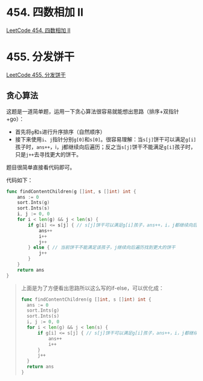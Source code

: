 # 454. 四数相加 II

[LeetCode 454. 四数相加 II](https://leetcode.cn/problems/4sum-ii/)





# 455. 分发饼干

[LeetCode 455. 分发饼干](https://leetcode.cn/problems/assign-cookies/)

## 贪心算法

这题是一道简单题，运用一下贪心算法很容易就能想出思路（排序+双指针+go）：

- 首先将`g`和`s`进行升序排序（自然顺序）
- 接下来使用`i`、`j`指针分别`g[0]`和`s[0]`。很容易理解：当`s[j]`饼干可以满足`g[i]`孩子时，`ans++`，i，j都继续向后遍历；反之当`s[j]`饼干不能满足`g[i]`孩子时，只是`j++`去寻找更大的饼干。

题目很简单直接看代码即可。

代码如下：

```go
func findContentChildren(g []int, s []int) int {
	ans := 0
	sort.Ints(g)
	sort.Ints(s)
	i, j := 0, 0
	for i < len(g) && j < len(s) {
		if g[i] <= s[j] { // s[j]饼干可以满足g[i]孩子，ans++，i，j都继续向后遍历
			ans++
			i++
			j++
		} else { // 当前饼干不能满足该孩子，j继续向后遍历找到更大的饼干
			j++
		}
	}
	return ans
}
```

> 上面是为了方便看出思路所以这么写的if-else，可以优化成：
>
> ```go
> func findContentChildren(g []int, s []int) int {
> 	ans := 0
> 	sort.Ints(g)
> 	sort.Ints(s)
> 	i, j := 0, 0
> 	for i < len(g) && j < len(s) {
> 		if g[i] <= s[j] { // s[j]饼干可以满足g[i]孩子，ans++，i，j都继续向后遍历
> 			ans++
> 			i++
> 		}
> 		j++
> 	}
> 	return ans
> }
> ```















